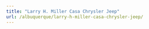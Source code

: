 ```yaml
---
title: "Larry H. Miller Casa Chrysler Jeep"
url: /albuquerque/larry-h-miller-casa-chrysler-jeep/
---
```

